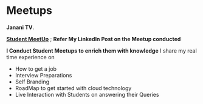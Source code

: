 # Meetups
**Janani TV**.

**[Student MeetUp](https://www.linkedin.com/company/80359681/admin/)** ; **Refer My LinkedIn Post on the Meetup conducted**

**I Conduct Student Meetups to enrich them with knowledge**
I share my real time experience on 
- How to get a job
- Interview Preparations
- Self Branding
- RoadMap to get started with cloud technology
- Live Interaction with Students on answering their Queries
